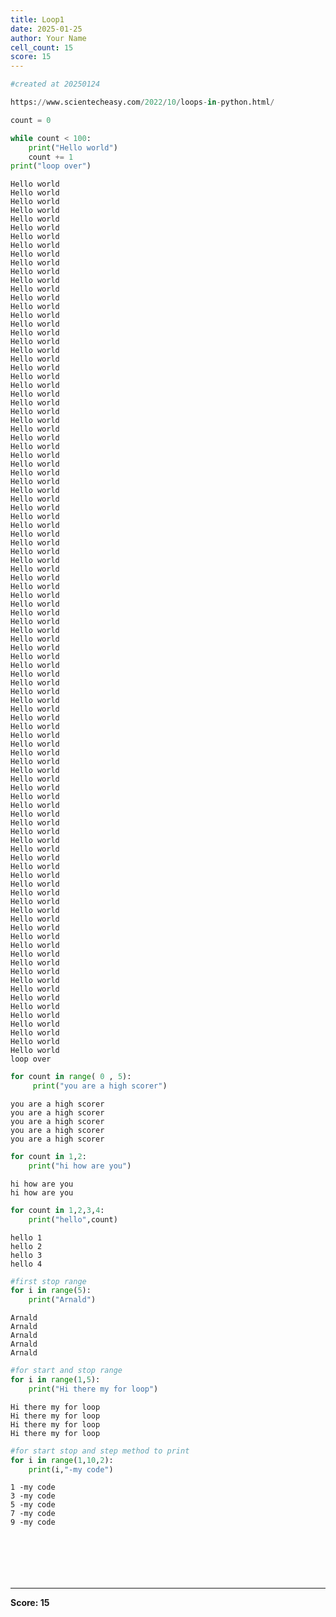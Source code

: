 ```yaml
---
title: Loop1
date: 2025-01-25
author: Your Name
cell_count: 15
score: 15
---
```


```python
#created at 20250124
```


```python
https://www.scientecheasy.com/2022/10/loops-in-python.html/
```


```python
count = 0
```


```python
while count < 100:
    print("Hello world")
    count += 1
print("loop over")
```

    Hello world
    Hello world
    Hello world
    Hello world
    Hello world
    Hello world
    Hello world
    Hello world
    Hello world
    Hello world
    Hello world
    Hello world
    Hello world
    Hello world
    Hello world
    Hello world
    Hello world
    Hello world
    Hello world
    Hello world
    Hello world
    Hello world
    Hello world
    Hello world
    Hello world
    Hello world
    Hello world
    Hello world
    Hello world
    Hello world
    Hello world
    Hello world
    Hello world
    Hello world
    Hello world
    Hello world
    Hello world
    Hello world
    Hello world
    Hello world
    Hello world
    Hello world
    Hello world
    Hello world
    Hello world
    Hello world
    Hello world
    Hello world
    Hello world
    Hello world
    Hello world
    Hello world
    Hello world
    Hello world
    Hello world
    Hello world
    Hello world
    Hello world
    Hello world
    Hello world
    Hello world
    Hello world
    Hello world
    Hello world
    Hello world
    Hello world
    Hello world
    Hello world
    Hello world
    Hello world
    Hello world
    Hello world
    Hello world
    Hello world
    Hello world
    Hello world
    Hello world
    Hello world
    Hello world
    Hello world
    Hello world
    Hello world
    Hello world
    Hello world
    Hello world
    Hello world
    Hello world
    Hello world
    Hello world
    Hello world
    Hello world
    Hello world
    Hello world
    Hello world
    Hello world
    Hello world
    Hello world
    Hello world
    Hello world
    Hello world
    loop over



```python
for count in range( 0 , 5):
     print("you are a high scorer")
```

    you are a high scorer
    you are a high scorer
    you are a high scorer
    you are a high scorer
    you are a high scorer



```python
for count in 1,2:
    print("hi how are you")
```

    hi how are you
    hi how are you



```python
for count in 1,2,3,4:
    print("hello",count)
```

    hello 1
    hello 2
    hello 3
    hello 4



```python
#first stop range
for i in range(5):
    print("Arnald")
```

    Arnald
    Arnald
    Arnald
    Arnald
    Arnald



```python
#for start and stop range
for i in range(1,5):
    print("Hi there my for loop")
```

    Hi there my for loop
    Hi there my for loop
    Hi there my for loop
    Hi there my for loop



```python
#for start stop and step method to print
for i in range(1,10,2):
    print(i,"-my code")
```

    1 -my code
    3 -my code
    5 -my code
    7 -my code
    9 -my code



```python



```


```python

```


```python

```


```python

```


```python

```


---
**Score: 15**